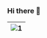 ### Hi there 👋
|![1](https://github.com/bylickilabs/bylickilabs/assets/109308073/7b5242d7-e62e-48ed-b889-a600dcb00e5d)|
|---|

<!--
**bylickilabs/bylickilabs** is a ✨ _special_ ✨ repository because its `README.md` (this file) appears on your GitHub profile.
-->
